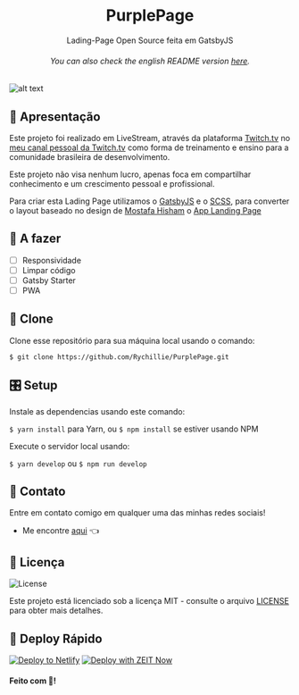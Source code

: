 <h1 align="center">
  PurplePage
</h1>

<p align="center">Lading-Page Open Source feita em GatsbyJS</p>

<h6 align="center">You can also check the english README version <a href="README.en-US.md">here</a>.</h6>

![alt text](https://purplepage.rychillie.net/images/screenshot.png "Logo Title Text 1")

## 🚀 Apresentação

Este projeto foi realizado em LiveStream, através da plataforma [Twitch.tv](httsp://twitch.tv) no [meu canal pessoal da Twitch.tv](httsp://twitch.tv/rychillie) como forma de treinamento e ensino para a comunidade brasileira de desenvolvimento.

Este projeto não visa nenhum lucro, apenas foca em compartilhar conhecimento e um crescimento pessoal e profissional.

Para criar esta Lading Page utilizamos o [GatsbyJS](https://www.gatsbyjs.org/) e o [SCSS](https://sass-lang.com/documentation/syntax), para converter o layout baseado no design de [Mostafa Hisham](https://dribbble.com/Mooostafa) o [App Landing Page](https://dribbble.com/shots/4650023-FREEBIE-App-landing-page)

## 📝 A fazer

- [ ] Responsividade
- [ ] Limpar código
- [ ] Gatsby Starter
- [ ] PWA

## 👯 Clone

Clone esse repositório para sua máquina local usando o comando:

`$ git clone https://github.com/Rychillie/PurplePage.git`

## 🎛 Setup

Instale as dependencias usando este comando:

`$ yarn install` para Yarn, ou `$ npm install` se estiver usando NPM

Execute o servidor local usando:

`$ yarn develop` ou `$ npm run develop`

## 📌 Contato

Entre em contato comigo em qualquer uma das minhas redes sociais!

- Me encontre [aqui](https://alll.ink/Rychillie) 👈

## 📝 Licença

<img alt="License" src="https://img.shields.io/badge/license-MIT-%2304D361?color=8743CC">


Este projeto está licenciado sob a licença MIT - consulte o arquivo [LICENSE](LICENSE) para obter mais detalhes.

## 💫 Deploy Rápido

[![Deploy to Netlify](https://www.netlify.com/img/deploy/button.svg)](https://app.netlify.com/start/deploy?repository=https://github.com/gatsbyjs/gatsby-starter-hello-world) [![Deploy with ZEIT Now](https://zeit.co/button)](https://zeit.co/import/project?template=https://github.com/gatsbyjs/gatsby-starter-hello-world)

#### Feito com 💜!
